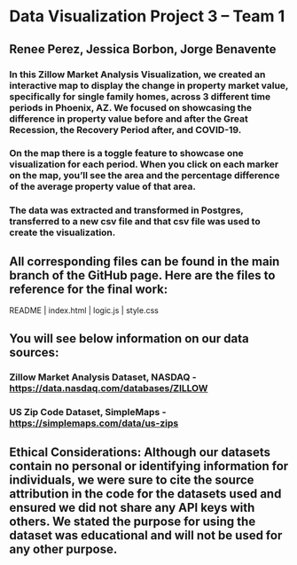 # Data Visualization Project 3 – Team 1
## Renee Perez, Jessica Borbon, Jorge Benavente

### In this Zillow Market Analysis Visualization, we created an interactive map to display the change in property market value, specifically for single family homes, across 3 different time periods in Phoenix, AZ. We focused on showcasing the difference in property value before and after the Great Recession, the Recovery Period after, and COVID-19.

### On the map there is a toggle feature to showcase one visualization for each period. When you click on each marker on the map, you’ll see the area and the percentage difference of the average property value of that area.

### The data was extracted and transformed in Postgres, transferred to a new csv file and that csv file was used to create the visualization.

## All corresponding files can be found in the main branch of the GitHub page. Here are the files to reference for the final work:
README | 
index.html |
logic.js |
style.css

## You will see below information on our data sources:
### Zillow Market Analysis Dataset, NASDAQ - https://data.nasdaq.com/databases/ZILLOW
### US Zip Code Dataset, SimpleMaps - https://simplemaps.com/data/us-zips

## Ethical Considerations: Although our datasets contain no personal or identifying information for individuals, we were sure to cite the source attribution in the code for the datasets used and ensured we did not share any API keys with others. We stated the purpose for using the dataset was educational and will not be used for any other purpose.
